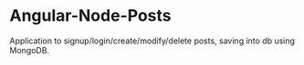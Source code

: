 # Angular-Node-Posts
Application to signup/login/create/modify/delete posts, saving into db using MongoDB.
